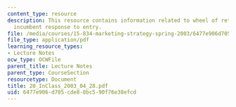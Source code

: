 ```yaml
---
content_type: resource
description: This resource contains information related to wheel of retailing and
  incumbent response to entry.
file: /media/courses/15-834-marketing-strategy-spring-2003/6477e906d705cde88bc590f76e38efcd_20_InClass_2003_04_28.pdf
file_type: application/pdf
learning_resource_types:
- Lecture Notes
ocw_type: OCWFile
parent_title: Lecture Notes
parent_type: CourseSection
resourcetype: Document
title: 20_InClass_2003_04_28.pdf
uid: 6477e906-d705-cde8-8bc5-90f76e38efcd
---
```

